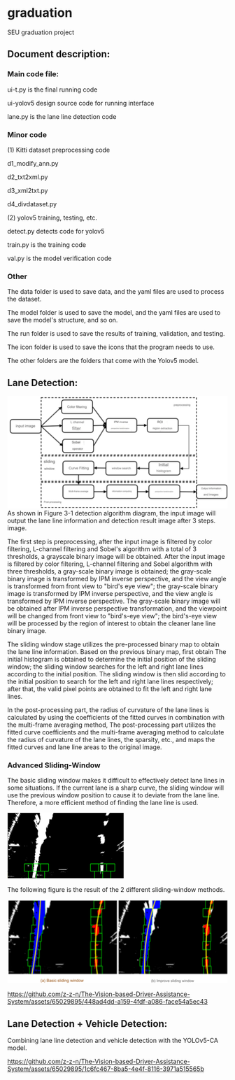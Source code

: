 # graduation
SEU graduation project

## Document description:

### Main code file:
  ui-t.py is the final running code
  
  ui-yolov5 design source code for running interface
  
  lane.py is the lane line detection code

### Minor code
(1) Kitti dataset preprocessing code
  
  d1_modify_ann.py
  
  d2_txt2xml.py
  
  d3_xml2txt.py
  
  d4_divdataset.py

(2) yolov5 training, testing, etc.
  
  detect.py detects code for yolov5
  
  train.py is the training code
  
  val.py is the model verification code

### Other
The data folder is used to save data, and the yaml files are used to process the dataset.

The model folder is used to save the model, and the yaml files are used to save the model's structure, and so on.

The run folder is used to save the results of training, validation, and testing.

The icon folder is used to save the icons that the program needs to use.

The other folders are the folders that come with the Yolov5 model.

## Lane Detection:
![Lane Detection Method](https://github.com/z-z-n/The-Vision-based-Driver-Assistance-System/blob/main/readme/LaneDetection.png)
As shown in Figure 3-1 detection algorithm diagram, the input image will output the lane line information and detection result image after 3 steps. image.

The first step is preprocessing, after the input image is filtered by color filtering, L-channel filtering and Sobel's algorithm with a total of 3 thresholds, a grayscale binary image will be obtained. After the input image is filtered by color filtering, L-channel filtering and Sobel algorithm with three thresholds, a gray-scale binary image is obtained; the gray-scale binary image is transformed by IPM inverse perspective, and the view angle is transformed from front view to "bird's eye view"; the gray-scale binary image is transformed by IPM inverse perspective, and the view angle is transformed by IPM inverse perspective. The gray-scale binary image will be obtained after IPM inverse perspective transformation, and the viewpoint will be changed from front view to "bird's-eye view"; the bird's-eye view will be processed by the region of interest to obtain the cleaner lane line binary image.

The sliding window stage utilizes the pre-processed binary map to obtain the lane line information. Based on the previous binary map, first obtain The initial histogram is obtained to determine the initial position of the sliding window; the sliding window searches for the left and right lane lines according to the initial position. The sliding window is then slid according to the initial position to search for the left and right lane lines respectively; after that, the valid pixel points are obtained to fit the left and right lane lines.

In the post-processing part, the radius of curvature of the lane lines is calculated by using the coefficients of the fitted curves in combination with the multi-frame averaging method, The post-processing part utilizes the fitted curve coefficients and the multi-frame averaging method to calculate the radius of curvature of the lane lines, the sparsity, etc., and maps the fitted curves and lane line areas to the original image.

### Advanced Sliding-Window
The basic sliding window makes it difficult to effectively detect lane lines in some situations. If the current lane is a sharp curve, the sliding window will use the previous window position to cause it to deviate from the lane line. Therefore, a more efficient method of finding the lane line is used.

![The method of the advanced Sliding-Window](https://github.com/z-z-n/The-Vision-based-Driver-Assistance-System/blob/main/readme/2.png)

The following figure is the result of the 2 different sliding-window methods.

![Sliding-Window Results](https://github.com/z-z-n/The-Vision-based-Driver-Assistance-System/blob/main/readme/2-1.png)

https://github.com/z-z-n/The-Vision-based-Driver-Assistance-System/assets/65029895/448ad4dd-a159-4fdf-a086-face54a5ec43

## Lane Detection + Vehicle Detection:
Combining lane line detection and vehicle detection with the YOLOv5-CA model.

https://github.com/z-z-n/The-Vision-based-Driver-Assistance-System/assets/65029895/1c6fc467-8ba5-4e4f-8116-3971a515565b
